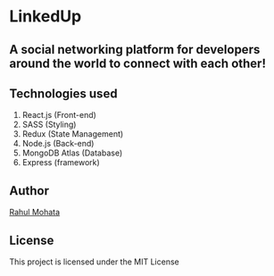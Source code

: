 # LinkedUp

## A social networking platform for developers around the world to connect with each other!

## Technologies used
1. React.js (Front-end)
2. SASS (Styling)
3. Redux (State Management)
4. Node.js (Back-end)
5. MongoDB Atlas (Database)
6. Express (framework)

## Author
[Rahul Mohata](https://github.com/Rahulm2310)

## License
This project is licensed under the MIT License
